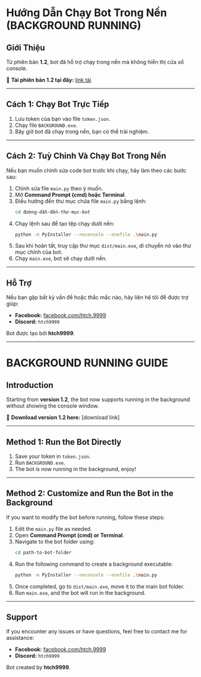 # Hướng Dẫn Chạy Bot Trong Nền (BACKGROUND RUNNING)

## Giới Thiệu
Từ phiên bản **1.2**, bot đã hỗ trợ chạy trong nền mà không hiển thị cửa sổ console.

🔗 **Tải phiên bản 1.2 tại đây:** [link tải](https://github.com/htch9999/discord-control-music-bot/releases/tag/v1.2)

---

## Cách 1: Chạy Bot Trực Tiếp
1. Lưu token của bạn vào file `token.json`.
2. Chạy file `BACKGROUND.exe`.
3. Bây giờ bot đã chạy trong nền, bạn có thể trải nghiệm.

---

## Cách 2: Tuỳ Chỉnh Và Chạy Bot Trong Nền
Nếu bạn muốn chỉnh sửa code bot trước khi chạy, hãy làm theo các bước sau:

1. Chỉnh sửa file `main.py` theo ý muốn.
2. Mở **Command Prompt (cmd) hoặc Terminal**.
3. Điều hướng đến thư mục chứa file `main.py` bằng lệnh:
   ```sh
   cd đường-dẫn-đến-thư-mục-bot
   ```
4. Chạy lệnh sau để tạo tệp chạy dưới nền:
   ```sh
   python -m PyInstaller --noconsole --onefile .\main.py
   ```
5. Sau khi hoàn tất, truy cập thư mục `dist/main.exe`, di chuyển nó vào thư mục chính của bot.
6. Chạy `main.exe`, bot sẽ chạy dưới nền.

---

## Hỗ Trợ
Nếu bạn gặp bất kỳ vấn đề hoặc thắc mắc nào, hãy liên hệ tôi để được trợ giúp:
- **Facebook:** [facebook.com/htch.9999](https://facebook.com/htch.9999)
- **Discord:** `htch9999`

Bot được tạo bởi **htch9999**.

---

# BACKGROUND RUNNING GUIDE

## Introduction
Starting from **version 1.2**, the bot now supports running in the background without showing the console window.

🔗 **Download version 1.2 here:** [download link]

---

## Method 1: Run the Bot Directly
1. Save your token in `token.json`.
2. Run `BACKGROUND.exe`.
3. The bot is now running in the background, enjoy!

---

## Method 2: Customize and Run the Bot in the Background
If you want to modify the bot before running, follow these steps:

1. Edit the `main.py` file as needed.
2. Open **Command Prompt (cmd) or Terminal**.
3. Navigate to the bot folder using:
   ```sh
   cd path-to-bot-folder
   ```
4. Run the following command to create a background executable:
   ```sh
   python -m PyInstaller --noconsole --onefile .\main.py
   ```
5. Once completed, go to `dist/main.exe`, move it to the main bot folder.
6. Run `main.exe`, and the bot will run in the background.

---

## Support
If you encounter any issues or have questions, feel free to contact me for assistance:
- **Facebook:** [facebook.com/htch.9999](https://facebook.com/htch.9999)
- **Discord:** `htch9999`

Bot created by **htch9999**.

